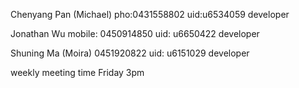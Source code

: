 Chenyang Pan (Michael)
pho:0431558802
uid:u6534059
developer

Jonathan Wu
mobile: 0450914850
uid: u6650422
developer

Shuning Ma (Moira)
0451920822
uid: u6151029
developer


weekly meeting time
Friday 3pm